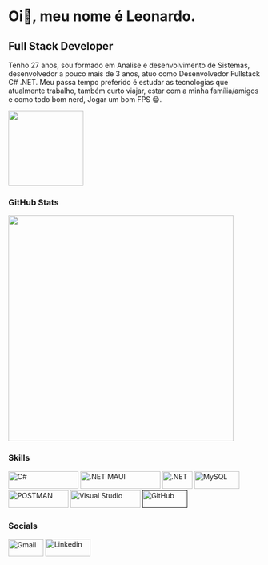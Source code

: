 Oi👋, meu nome é Leonardo.
==========================

Full Stack Developer
--------------------


<p>Tenho 27 anos, sou formado em Analise e desenvolvimento de Sistemas, desenvolvedor a pouco mais de 3 anos, atuo como Desenvolvedor Fullstack C# .NET. Meu passa tempo preferido é estudar as tecnologias que atualmente trabalho, também curto viajar, estar com a minha família/amigos e como todo bom nerd, Jogar um bom FPS 😁.</p>
<a><img src="https://i.giphy.com/media/VekcnHOwOI5So/giphy.webp" width="150" class="giphy-embed"/></a>

<!-- <iframe src="https://giphy.com/embed/VbnUQpnihPSIgIXuZv" width="384" height="480" frameBorder="0" class="giphy-embed" allowFullScreen></iframe><p><a href="https://giphy.com/gifs/computer-cat-wearing-glasses-VbnUQpnihPSIgIXuZv">via GIPHY</a></p> -->

### GitHub Stats
<p align='left'>
  <a href="#"><img src="https://github-readme-stats.vercel.app/api?username=Leonardogf12&show_icons=true&count_private=true&theme=dark" width="450"></a>
</p>

### Skills
<p>
<a href="https://learn.microsoft.com/pt-br/dotnet/csharp/" target="_blank" rel="noreferrer"><img src="https://img.shields.io/badge/%20%20C%23-C%20Sharp-9d5598" width="140" height="35" alt="C#" /></a> 
<a href="https://learn.microsoft.com/pt-br/dotnet/maui/what-is-maui" target="_blank" rel="noreferrer"><img src="https://img.shields.io/badge/MAUI%20-.NET%20MAUI-7b60d9" width="160" height="35" alt=".NET MAUI" /></a> 
<a href="https://dotnet.microsoft.com/pt-br/" target="_blank" rel="noreferrer"><img src="https://img.shields.io/badge/%20%20.NET-8A2BE2" width="60" height="35" alt=".NET" /></a> 
<a href="https://dev.mysql.com/downloads/mysql/" target="_blank" rel="noreferrer"><img src="https://img.shields.io/badge/My%20SQL-0d668e" width="90" height="35" alt="MySQL" /></a> 
<a href="https://www.postman.com/" target="_blank" rel="noreferrer"><img src="https://img.shields.io/badge/POSTMAN-fe7247" width="120" height="35" alt="POSTMAN" /></a> 
<a href="https://visualstudio.microsoft.com/pt-br/thank-you-downloading-visual-studio/?sku=Community&channel=Release&version=VS2022&source=VSLandingPage&cid=2030&passive=false" target="_blank" rel="noreferrer"><img src="https://img.shields.io/badge/Visual%20Studio-a87edb" width="140" height="35" alt="Visual Studio" /></a> 
<a href="" target="_blank" rel="noreferrer"><img src="https://img.shields.io/badge/GIT%20HUB-%233D3D3D" width="90" height="35" alt="GitHub" /></a>
</p>

### Socials
<p align="left">
<a href="mailto:leonardogf.contato@gmail.com" target="_blank" rel="noreferrer"><img src="https://img.shields.io/badge/Gmail-d55248" width="70" height="34" alt="Gmail" /></a>
<a href="https://www.linkedin.com/in/leonardo-gon%C3%A7alves-fazolo-aa860621a/" target="_blank" rel="noreferrer"><img src="https://img.shields.io/badge/Linkedin-0f66be" width="90" height="35" alt="Linkedin" /></a> 
<!--
  Seguidores do perfil
  <a href="https://www.github.com/Leonardogf12" target="_blank" rel="noreferrer"><img src="https://img.shields.io/github/followers/Leonardogf12?logo=github&style=for-the-badge&color=3382ed&labelColor=171717"  width="170" height="35" alt="Gmail" /></a>-->
</p>







<!--
**Leonardogf12/Leonardogf12** is a ✨ _special_ ✨ repository because its `README.md` (this file) appears on your GitHub profile.

Here are some ideas to get you started:

- 🔭 I’m currently working on ...
- 🌱 I’m currently learning ...
- 👯 I’m looking to collaborate on ...
- 🤔 I’m looking for help with ...
- 💬 Ask me about ...
- 📫 How to reach me: ...
- 😄 Pronouns: ...
- ⚡ Fun fact: ...
-->
